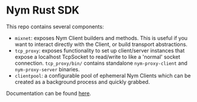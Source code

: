 # Nym Rust SDK

This repo contains several components:
- `mixnet`: exposes Nym Client builders and methods. This is useful if you want to interact directly with the Client, or build transport abstractions.
- `tcp_proxy`: exposes functionality to set up client/server instances that expose a localhost TcpSocket to read/write to like a 'normal' socket connection. `tcp_proxy/bin/` contains standalone `nym-proxy-client` and `nym-proxy-server` binaries.
- `clientpool`: a configurable pool of ephemeral Nym Clients which can be created as a background process and quickly grabbed.

Documentation can be found [here](https://nym.com/docs/developers/rust).
